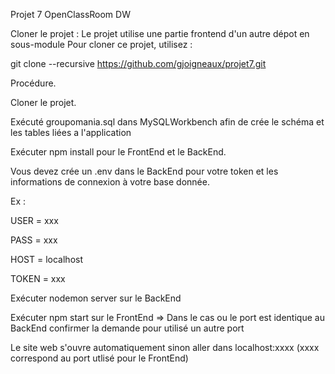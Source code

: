 Projet 7 OpenClassRoom DW

Cloner le projet : Le projet utilise une partie frontend d'un autre dépot en sous-module Pour cloner ce projet, utilisez :

git clone --recursive https://github.com/gjoigneaux/projet7.git

Procédure.

Cloner le projet.

Exécuté groupomania.sql dans MySQLWorkbench afin de crée le schéma et les tables liées a l'application

Exécuter npm install pour le FrontEnd et le BackEnd.

Vous devez crée un .env dans le BackEnd pour votre token et les informations de connexion à votre base donnée.

Ex :

USER = xxx

PASS = xxx

HOST = localhost

TOKEN = xxx

Exécuter nodemon server sur le BackEnd

Exécuter npm start sur le FrontEnd => Dans le cas ou le port est identique au BackEnd confirmer la demande pour utilisé un autre port

Le site web s'ouvre automatiquement sinon aller dans localhost:xxxx (xxxx correspond au port utlisé pour le FrontEnd)
